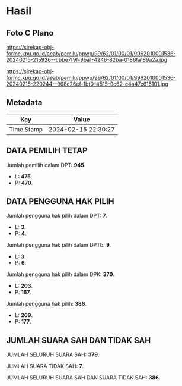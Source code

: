# Hasil

## Foto C Plano

https://sirekap-obj-formc.kpu.go.id/aeab/pemilu/ppwp/99/62/01/00/01/9962010001536-20240215-215926--cbbe7f9f-9ba1-4246-82ba-0186fa189a2a.jpg

https://sirekap-obj-formc.kpu.go.id/aeab/pemilu/ppwp/99/62/01/00/01/9962010001536-20240215-220244--968c26ef-1bf0-4515-9c62-c4a47c615101.jpg


## Metadata

| Key        | Value               |
| ---------- | ------------------- |
| Time Stamp | 2024-02-15 22:30:27 |


## DATA PEMILIH TETAP

Jumlah pemilih dalam DPT: **945**.
 * L: **475**.
 * P: **470**.

## DATA PENGGUNA HAK PILIH

Jumlah pengguna hak pilih dalam DPT: **7**.
 * L: **3**.
 * P: **4**.

Jumlah pengguna hak pilih dalam DPTb: **9**.
 * L: **3**.
 * P: **6**.

Jumlah pengguna hak pilih dalam DPK: **370**.
 * L: **203**.
 * P: **167**.

Jumlah pengguna hak pilih: **386**.
 * L: **209**.
 * P: **177**.

## JUMLAH SUARA SAH DAN TIDAK SAH

JUMLAH SELURUH SUARA SAH: **379**.

JUMLAH SUARA TIDAK SAH: **7**.

JUMLAH SELURUH SUARA SAH DAN SUARA TIDAK SAH: **386**.


